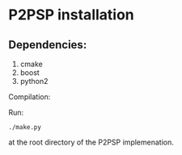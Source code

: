 P2PSP installation
==================

Dependencies:
-------------

1. cmake
2. boost
3. python2

Compilation:

Run:

	./make.py

at the root directory of the P2PSP implemenation.
